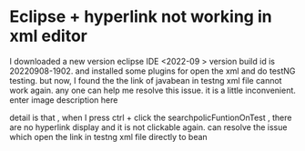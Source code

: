 
# Eclipse <Ctrl> + hyperlink not working in xml editor

I downloaded a new version eclipse IDE <2022-09 > version build id is 20220908-1902. and installed some plugins for open the xml and do testNG testing.
but now, I found the the link of javabean in testng xml file cannot work again. any one can help me resolve this issue. it is a little inconvenient.
enter image description here
 <classes>
 <class name="test.java.com.xxxx.automation.testcase.ui.xxx.policy.SearchPolicyFuntionTest"/>
</classes>

detail is that , when I press ctrl + click the searchpolicFuntionOnTest , there are no hyperlink display and it is not clickable again.
can resolve the issue which open the link in testng xml file directly to bean

        